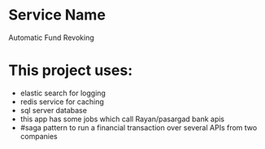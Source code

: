 # Service Name
Automatic Fund Revoking

# This project uses:
- elastic search for logging
- redis service for caching
- sql server database
- this app has some jobs which call Rayan/pasargad bank apis
- #saga pattern to run a financial transaction over several APIs from two companies
